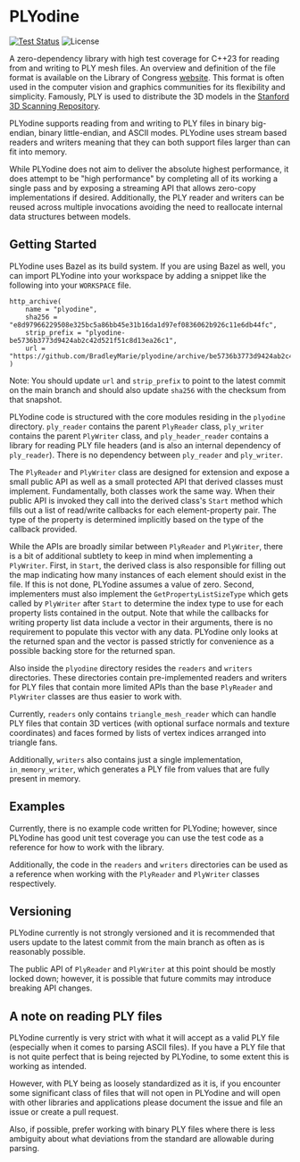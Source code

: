 # PLYodine

[![Test Status](https://github.com/BradleyMarie/plyodine/actions/workflows/c-cpp.yml/badge.svg?branch=main)](https://github.com/BradleyMarie/plyodine/actions/workflows/c-cpp.yml)
![License](https://img.shields.io/badge/License-BSD_3--Clause-blue.svg)

A zero-dependency library with high test coverage for C++23 for reading from and
writing to PLY mesh files. An overview and definition of the file format is
available on the Library of Congress
[website](https://www.loc.gov/preservation/digital/formats/fdd/fdd000501.shtml).
This format is often used in the computer vision and graphics communities for
its flexibility and simplicity. Famously, PLY is used to distribute the 3D
models in the
[Stanford 3D Scanning Repository](http://graphics.stanford.edu/data/3Dscanrep/).

PLYodine supports reading from and writing to PLY files in binary big-endian,
binary little-endian, and ASCII modes. PLYodine uses stream based readers and
writers meaning that they can both support files larger than can fit into
memory.

While PLYodine does not aim to deliver the absolute highest performance, it does
attempt to be "high performance" by completing all of its working a single pass
and by exposing a streaming API that allows zero-copy implementations if
desired. Additionally, the PLY reader and writers can be reused across multiple
invocations avoiding the need to reallocate internal data structures between
models.

## Getting Started

PLYodine uses Bazel as its build system. If you are using Bazel as well, you can
import PLYodine into your workspace by adding a snippet like the following into
your `WORKSPACE` file.

```
http_archive(
    name = "plyodine",
    sha256 = "e8d97966229508e325bc5a86bb45e31b16da1d97ef0836062b926c11e6db44fc",
    strip_prefix = "plyodine-be5736b3773d9424ab2c42d521f51c8d13ea26c1",
    url = "https://github.com/BradleyMarie/plyodine/archive/be5736b3773d9424ab2c42d521f51c8d13ea26c1.zip",
)
```

Note: You should update `url` and `strip_prefix` to point to the latest commit
on the main branch and should also update `sha256` with the checksum from that
snapshot.

PLYodine code is structured with the core modules residing in the `plyodine`
directory. `ply_reader` contains the parent `PlyReader` class, `ply_writer`
contains the parent `PlyWriter` class, and `ply_header_reader` contains a
library for reading PLY file headers (and is also an internal dependency of
`ply_reader`). There is no dependency between `ply_reader` and `ply_writer`.

The `PlyReader` and `PlyWriter` class are designed for extension and expose a
small public API as well as a small protected API that derived classes must
implement. Fundamentally, both classes work the same way. When their public API
is invoked they call into the derived class's `Start` method which fills out
a list of read/write callbacks for each element-property pair. The type of the
property is determined implicitly based on the type of the callback provided.

While the APIs are broadly similar between `PlyReader` and `PlyWriter`, there is
a bit of additional subtlety to keep in mind when implementing a `PlyWriter`.
First, in `Start`, the derived class is also responsible for filling out the map
indicating how many instances of each element should exist in the file. If this
is not done, PLYodine assumes a value of zero. Second, implementers must also
implement the `GetPropertyListSizeType` which gets called by `PlyWriter` after
`Start` to determine the index type to use for each property lists contained
in the output. Note that while the callbacks for writing property list data
include a vector in their arguments, there is no requirement to populate this
vector with any data. PLYodine only looks at the returned span and the vector
is passed strictly for convenience as a possible backing store for the returned
span.

Also inside the `plyodine` directory resides the `readers` and `writers`
directories. These directories contain pre-implemented readers and writers for
PLY files that contain more limited APIs than the base `PlyReader` and
`PlyWriter` classes are thus easier to work with.

Currently, `readers` only contains `triangle_mesh_reader` which can handle PLY
files that contain 3D vertices (with optional surface normals and texture
coordinates) and faces formed by lists of vertex indices arranged into triangle
fans.

Additionally, `writers` also contains just a single implementation,
`in_memory_writer`, which generates a PLY file from values that are fully
present in memory.

## Examples

Currently, there is no example code written for PLYodine; however, since
PLYodine has good unit test coverage you can use the test code as a reference
for how to work with the library.

Additionally, the code in the `readers` and `writers` directories can be used
as a reference when working with the `PlyReader` and `PlyWriter` classes
respectively.

## Versioning

PLYodine currently is not strongly versioned and it is recommended that users
update to the latest commit from the main branch as often as is reasonably
possible.

The public API of `PlyReader` and `PlyWriter` at this point should be mostly
locked down; however, it is possible that future commits may introduce breaking
API changes.

## A note on reading PLY files

PLYodine currently is very strict with what it will accept as a valid PLY file
(especially when it comes to parsing ASCII files). If you have a PLY file that
is not quite perfect that is being rejected by PLYodine, to some extent this is
working as intended.

However, with PLY being as loosely standardized as it is, if you encounter some
significant class of files that will not open in PLYodine and will open with
other libraries and applications please document the issue and file an issue or
create a pull request.

Also, if possible, prefer working with binary PLY files where there is less
ambiguity about what deviations from the standard are allowable during parsing.